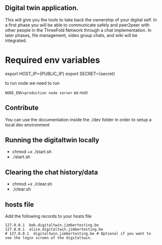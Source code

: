 ## Digital twin application.

This will give you the tools to take back the ownership of your digital self.
In a first phase you will be able to communicate safely and peer2peer with other people in the ThreeFold Network through a chat implementation.
In later phases, file management, video group chats, and wiki will be integrated.

# Required env variables

export HOST_IP={PUBLIC_IP}
export SECRET={secret}

to run node we need to run

`NODE_ENV=production node server` as root

## Contribute

You can use the documentation inside the ./dev folder in order to setup a local dev environment


## Running the digitaltwin locally
- chmod +x ./start.sh
- ./start.sh

## Clearing the chat history/data
- chmod +x ./clear.sh
- ./clear.sh


## hosts file

Add the following records to your hosts file

```
127.0.0.1  bob.digitaltwin.jimbertesting.be
127.0.0.1  alice.digitaltwin.jimbertesting.be
# 127.0.0.1  digitaltwin.jimbertesting.be # Optional if you want to see the login screen of the digitaltwin.
```